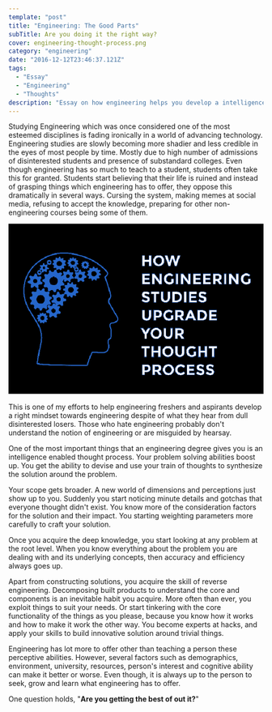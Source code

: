 ```yaml
---
template: "post"
title: "Engineering: The Good Parts"
subTitle: Are you doing it the right way?
cover: engineering-thought-process.png
category: "engineering"
date: "2016-12-12T23:46:37.121Z"
tags:
  - "Essay"
  - "Engineering"
  - "Thoughts"
description: "Essay on how engineering helps you develop a intelligence enabled thought process and an analytical brain capable of weighing tradeoffs"
---
```


Studying Engineering which was once considered one of the most esteemed disciplines is fading ironically in a world of advancing technology.  Engineering studies are slowly becoming more shadier and less credible in the eyes of most people by time. Mostly due to high number of admissions of disinterested students and presence of substandard colleges. Even though engineering has so much to teach to a student, students often take this for granted. Students start believing that their life is ruined and instead of grasping things which engineering has to offer, they oppose this dramatically in several ways. Cursing the system, making memes at social media, refusing to accept the knowledge, preparing for other non-engineering courses being some of them.

![Engineering has so much to offer than you might think](./engineering-thought-process.png)

This is one of my efforts to help engineering freshers and aspirants develop a right mindset towards engineering despite of what they hear from dull disinterested losers. Those who hate engineering probably don't understand the notion of engineering or are misguided by hearsay.

One of the most important things that an engineering degree gives you is an intelligence enabled thought process. Your problem solving abilities boost up. You get the ability to devise and use your train of thoughts to synthesize the solution around the problem.

Your scope gets broader. A new world of dimensions and perceptions just show up to you. Suddenly you start noticing minute details and gotchas that everyone thought didn't exist. You know more of the consideration factors for the solution and their impact. You starting weighting parameters more carefully to craft your solution.

Once you acquire the deep knowledge, you start looking at any problem at the root level. When you know everything about the problem you are dealing with and its underlying concepts, then accuracy and efficiency always goes up.

Apart from constructing solutions, you acquire the skill of reverse engineering. Decomposing built products to understand the core and components is an inevitable habit you acquire. More often than ever, you exploit things to suit your needs. Or start tinkering with the core functionality of the things as you please, because you know how it works and how to make it work the other way. You become experts at hacks, and apply your skills to build innovative solution around trivial things.

Engineering has lot more to offer other than teaching a person these perceptive abilities. However, several factors such as demographics, environment, university, resources, person's interest and cognitive ability can make it better or worse. Even though, it is always up to the person to seek, grow and learn what engineering has to offer.

One question holds, "**Are you getting the best of out it?**"